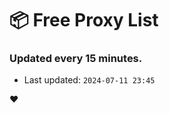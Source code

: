# :package: Free Proxy List
### Updated every 15 minutes.

- Last updated: `2024-07-11 23:45`

:heart:
